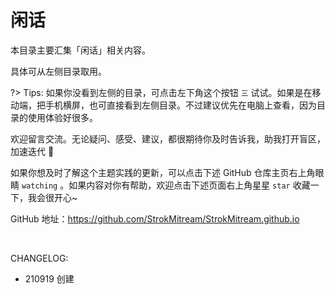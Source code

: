 # 闲话

本目录主要汇集「闲话」相关内容。

具体可从左侧目录取用。

?> Tips: 如果你没看到左侧的目录，可点击左下角这个按钮 `三` 试试。如果是在移动端，把手机横屏，也可直接看到左侧目录。不过建议优先在电脑上查看，因为目录的使用体验好很多。

欢迎留言交流。无论疑问、感受、建议，都很期待你及时告诉我，助我打开盲区，加速迭代 🤗

如果你想及时了解这个主题实践的更新，可以点击下述 GitHub 仓库主页右上角眼睛 `watching` 。如果内容对你有帮助，欢迎点击下述页面右上角星星 `star` 收藏一下，我会很开心~

GitHub 地址：https://github.com/StrokMitream/StrokMitream.github.io

<br> 

CHANGELOG:

- 210919 创建

